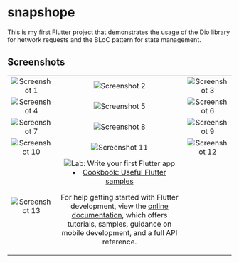 # snapshope

This is my first Flutter project that demonstrates the usage of the Dio library for network requests and the BLoC pattern for state management.
## Screenshots

<table>
  <tr>
    <td align="center">
      <img src="https://github.com/ahmedsamyha/E-Commerce-App/assets/124884916/3c8047ad-5f86-4f02-b816-6b7738e9fc00" alt="Screenshot 1">
    </td>
    <td align="center">
      <img src="https://github.com/ahmedsamyha/E-Commerce-App/assets/124884916/e942eb61-6fc2-489c-82c2-aea0074c2e0a" alt="Screenshot 2">
    </td>
    <td align="center">
      <img src="https://github.com/ahmedsamyha/E-Commerce-App/assets/124884916/c5f1ca41-c5c6-4d73-bfe5-6406e1e0d443" alt="Screenshot 3">
    </td>
  </tr>
  <tr>
    <td align="center">
      <img src="https://github.com/ahmedsamyha/E-Commerce-App/assets/124884916/6f602a54-16fa-4d8e-a96e-1fa82447291c" alt="Screenshot 4">
    </td>
    <td align="center">
      <img src="https://github.com/ahmedsamyha/E-Commerce-App/assets/124884916/9e3139e9-f952-4253-a8b8-879b346ba9fd" alt="Screenshot 5">
    </td>
    <td align="center">
      <img src="https://github.com/ahmedsamyha/E-Commerce-App/assets/124884916/20a671be-4517-4e8a-97ef-8edc6b942f5b" alt="Screenshot 6">
    </td>
  </tr>
  <tr>
    <td align="center">
      <img src="https://github.com/ahmedsamyha/E-Commerce-App/assets/124884916/59d44758-435f-4012-9dbc-30d50e15a5b9" alt="Screenshot 7">
    </td>
    <td align="center">
      <img src="https://github.com/ahmedsamyha/E-Commerce-App/assets/124884916/778b7488-dbc5-4cf9-bb8e-7f90c50050dd" alt="Screenshot 8">
    </td>
    <td align="center">
      <img src="https://github.com/ahmedsamyha/E-Commerce-App/assets/124884916/1dcd3ff3-df94-4c8f-813a-770bb2c1b32b" alt="Screenshot 9">
    </td>
  </tr>
  <tr>
    <td align="center">
      <img src="https://github.com/ahmedsamyha/E-Commerce-App/assets/124884916/91650627-bb94-42e1-92ef-4f480215402a" alt="Screenshot 10">
    </td>
    <td align="center">
      <img src="https://github.com/ahmedsamyha/E-Commerce-App/assets/124884916/5af17250-a944-4e27-a240-ec63aabe6f8c" alt="Screenshot 11">
    </td>
    <td align="center">
      <img src="https://github.com/ahmedsamyha/E-Commerce-App/assets/124884916/93b2d920-eb0f-44fa-a33d-a3c9e51fd2fa" alt="Screenshot 12">
    </td>
  </tr>
  <tr>
    <td align="center">
      <img src="https://github.com/ahmedsamyha/E-Commerce-App/assets/124884916/1034384c-a811-4f5f-8aa3-747db10003b5" alt="Screenshot 13">
    </td>
    <td align="center">
      <img src="https://github.com/ahmedsamyha/E-Commerce-AppI apologize, but it seems like the links you provided for the images are not accessible. The URLs you provided are pointing to a GitHub repository, but it's not possible to access the images directly from there. To display images in a GitHub readme file, the images need to be hosted on a publicly accessible server or an image hosting platform.

- [Lab: Write your first Flutter app](https://docs.flutter.dev/get-started/codelab)
- [Cookbook: Useful Flutter samples](https://docs.flutter.dev/cookbook)

For help getting started with Flutter development, view the
[online documentation](https://docs.flutter.dev/), which offers tutorials,
samples, guidance on mobile development, and a full API reference.
